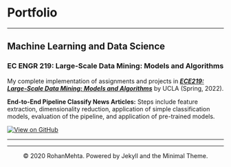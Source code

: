 # Portfolio
---
## Machine Learning and Data Science

### EC ENGR 219: Large-Scale Data Mining: Models and Algorithms

My complete implementation of assignments and projects in [***ECE219: Large-Scale Data Mining: Models and Algorithms***](https://www.uclaextension.edu/engineering/course/large-scale-data-mining-models-and-algorithms-ec-engr-xlc-219) by UCLA (Spring, 2022).

**End-to-End Pipeline Classify News Articles:** Steps include feature extraction, dimensionality reduction, application of simple classification models, evaluation of the pipeline, and application of pre-trained models.

[![View on GitHub](https://img.shields.io/badge/GitHub-View_on_GitHub-blue?logo=GitHub)](https://github.com/rmehta678/EE219/tree/main/Project1)


---

---
<center>© 2020 RohanMehta. Powered by Jekyll and the Minimal Theme.</center>
